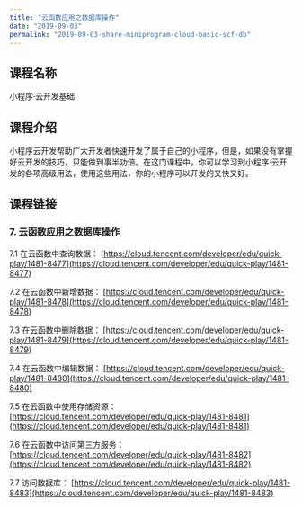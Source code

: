 ```yaml
---
title: "云函数应用之数据库操作"
date: "2019-09-03"
permalink: "2019-09-03-share-miniprogram-cloud-basic-scf-db"
---
```


## 课程名称

小程序·云开发基础

## 课程介绍

小程序云开发帮助广大开发者快速开发了属于自己的小程序，但是，如果没有掌握好云开发的技巧，只能做到事半功倍。在这门课程中，你可以学习到小程序·云开发的各项高级用法，使用这些用法，你的小程序可以开发的又快又好。

## 课程链接

### 7. 云函数应用之数据库操作

7.1 在云函数中查询数据：
[https://cloud.tencent.com/developer/edu/quick-play/1481-8477](https://cloud.tencent.com/developer/edu/quick-play/1481-8477)

7.2 在云函数中新增数据：
[https://cloud.tencent.com/developer/edu/quick-play/1481-8478](https://cloud.tencent.com/developer/edu/quick-play/1481-8478)

7.3 在云函数中删除数据：
[https://cloud.tencent.com/developer/edu/quick-play/1481-8479](https://cloud.tencent.com/developer/edu/quick-play/1481-8479)

7.4 在云函数中编辑数据：
[https://cloud.tencent.com/developer/edu/quick-play/1481-8480](https://cloud.tencent.com/developer/edu/quick-play/1481-8480)

7.5 在云函数中使用存储资源：
[https://cloud.tencent.com/developer/edu/quick-play/1481-8481](https://cloud.tencent.com/developer/edu/quick-play/1481-8481)

7.6 在云函数中访问第三方服务：
[https://cloud.tencent.com/developer/edu/quick-play/1481-8482](https://cloud.tencent.com/developer/edu/quick-play/1481-8482)

7.7 访问数据库：
[https://cloud.tencent.com/developer/edu/quick-play/1481-8483](https://cloud.tencent.com/developer/edu/quick-play/1481-8483)
